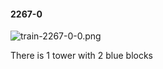 #### 2267-0
![train-2267-0-0.png](https://github.com/lil-lab/nlvr/raw/master/nlvr/train/images/24/train-2267-0-0.png "train-2267-0-0.png")

There is 1 tower with 2 blue blocks